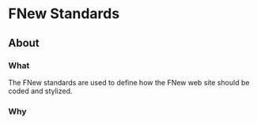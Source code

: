 # FNew Standards

## About
### What
The FNew standards are used to define how the FNew web site should be coded and stylized.
### Why
